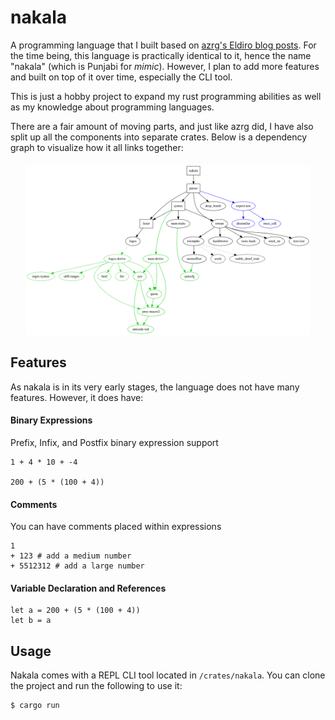 # nakala

A programming language that I built based on [azrg's Eldiro blog posts](https://arzg.github.io/lang/). For the time being, this language is practically identical to it, hence the name "nakala" (which is Punjabi for _mimic_).
However, I plan to add more features and built on top of it over time, especially the CLI tool.

This is just a hobby project to expand my rust programming abilities as well as my knowledge about programming languages. 

There are a fair amount of moving parts, and just like azrg did, I have also split up all the components into separate crates. Below is a dependency graph to visualize how it all links together:
<p align="center" style="width: 90%; margin: auto; margin-top: 20px">
  <img src="./assets/graph.svg"/>
</p>

## Features
As nakala is in its very early stages, the language does not have many features. However, it does have:

#### Binary Expressions
Prefix, Infix, and Postfix binary expression support
```
1 + 4 * 10 + -4

200 + (5 * (100 + 4))
```

#### Comments
You can have comments placed within expressions
```
1 
+ 123 # add a medium number
+ 5512312 # add a large number
```

#### Variable Declaration and References
```
let a = 200 + (5 * (100 + 4))
let b = a
```

## Usage
Nakala comes with a REPL CLI tool located in `/crates/nakala`. You can clone the project and run the following to use it:

```bash
$ cargo run
```


